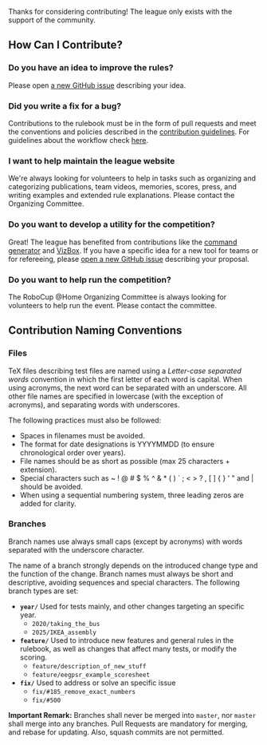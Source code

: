 Thanks for considering contributing! The league only exists with the support of the community.

## How Can I Contribute?

### Do you have an idea to improve the rules?

Please open [a new GitHub issue](https://github.com/RoboCupAtHome/RuleBook/issues) describing your idea.

### Did you write a fix for a bug?

Contributions to the rulebook must be in the form of pull requests and meet the conventions and policies described in the [contribution guidelines](https://github.com/RoboCupAtHome/RuleBook/wiki/Guidelines:-Contributing). For guidelines about the workflow check [here](https://github.com/RoboCupAtHome/RuleBook/wiki/Guidelines:-Workflow).

### I want to help maintain the league website

We're always looking for volunteers to help in tasks such as organizing and categorizing publications, team videos, memories, scores, press, and writing examples and extended rule explanations. 
Please contact the Organizing Committee.

### Do you want to develop a utility for the competition?

Great! The league has benefited from contributions like the [command generator](https://github.com/kyordhel/GPSRCmdGen) and [VizBox](https://github.com/RoboCupAtHome/vizbox). If you have a specific idea for a new tool for teams or for refereeing, please  [open a new GitHub issue](https://github.com/RoboCupAtHome/RuleBook/issues) describing your proposal.

### Do you want to help run the competition?

The RoboCup @Home Organizing Committee is always looking for volunteers to help run the event. Please contact the committee.


## Contribution Naming Conventions

### Files
TeX files describing test files are named using a *Letter-case separated words* convention in which the first letter of each word is capital. When using acronyms, the next word can be separated with an underscore. All other file names are specified in lowercase (with the exception of acronyms), and separating words with underscores.

The following practices must also be followed:
- Spaces in filenames must be avoided.
- The format for date designations is YYYYMMDD (to ensure chronological order over years).
- File names should be as short as possible (max 25 characters + extension).
- Special characters such as  ~ ! @ # $ % ^ & * ( ) ` ; < > ? , [ ] { } ' " and | should be avoided.
- When using a sequential numbering system, three leading zeros are added for clarity.

### Branches
Branch names use always small caps (except by acronyms) with words separated with the underscore character.

The name of a branch strongly depends on the introduced change type and the function of the change. Branch names must always be short and descriptive, avoiding sequences and special characters. The following branch types are set:
- **```year/```** Used for tests mainly, and other changes targeting an specific year.
  - ```2020/taking_the_bus```
  - ```2025/IKEA_assembly```
- **```feature/```** Used to introduce new features and general rules in the rulebook, as well as changes that affect many tests, or modify the scoring.
  - ```feature/description_of_new_stuff```
  - ```feature/eegpsr_example_scoresheet```
- **```fix/```** Used to address or solve an specific issue
  - ```fix/#185_remove_exact_numbers```
  - ```fix/#500```

**Important Remark:** Branches shall never be merged into ```master```, nor ```master``` shall merge into any branches. Pull Requests are mandatory for merging, and rebase for updating. Also, squash commits are not permitted.